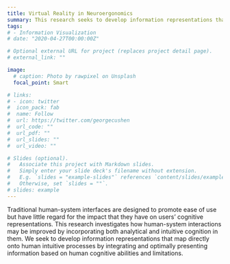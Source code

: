 ```yaml
---
title: Virtual Reality in Neuroergonomics
summary: This research seeks to develop information representations that map directly onto human intuitive processes by integrating and optimally presenting information based on human cognitive abilities and limitations.
tags:
# - Information Visualization
# date: "2020-04-27T00:00:00Z"

# Optional external URL for project (replaces project detail page).
# external_link: ""

image:
  # caption: Photo by rawpixel on Unsplash
  focal_point: Smart

# links:
# - icon: twitter
#  icon_pack: fab
#  name: Follow
#  url: https://twitter.com/georgecushen
#  url_code: ""
#  url_pdf: ""
#  url_slides: ""
#  url_video: ""

# Slides (optional).
#   Associate this project with Markdown slides.
#   Simply enter your slide deck's filename without extension.
#   E.g. `slides = "example-slides"` references `content/slides/example-slides.md`.
#   Otherwise, set `slides = ""`.
# slides: example
---
```


Traditional human-system interfaces are designed to promote ease of use but have little regard for the impact that they have on users’ cognitive representations. This research investigates how human-system interactions may be improved by incorporating both analytical and intuitive cognition in them. We seek to develop information representations that map directly onto human intuitive processes by integrating and optimally presenting
information based on human cognitive abilities and limitations. 
